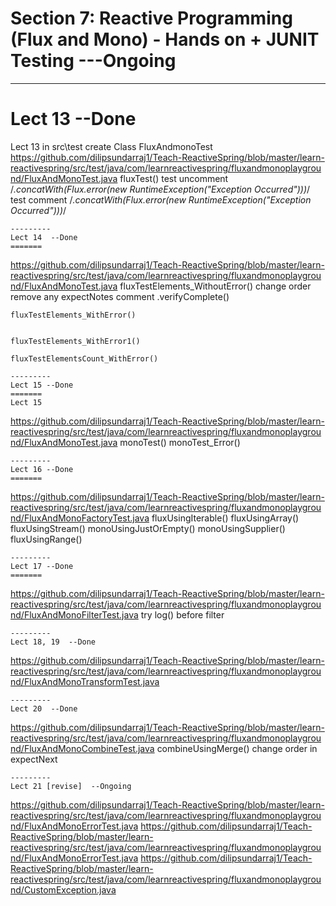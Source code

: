 # Section 7: Reactive Programming (Flux and Mono) - Hands on + JUNIT Testing  ---Ongoing
---------

Lect 13  --Done
=======
Lect 13
in src\test create Class
    FluxAndmonoTest
https://github.com/dilipsundarraj1/Teach-ReactiveSpring/blob/master/learn-reactivespring/src/test/java/com/learnreactivespring/fluxandmonoplayground/FluxAndMonoTest.java
    fluxTest()
        test
        uncomment   /*.concatWith(Flux.error(new RuntimeException("Exception Occurred")))*/
        test
        comment   /*.concatWith(Flux.error(new RuntimeException("Exception Occurred")))*/
```
---------
Lect 14  --Done
=======
```
https://github.com/dilipsundarraj1/Teach-ReactiveSpring/blob/master/learn-reactivespring/src/test/java/com/learnreactivespring/fluxandmonoplayground/FluxAndMonoTest.java
    fluxTestElements_WithoutError()
        change order
        remove any expectNotes
        comment .verifyComplete()
    
    fluxTestElements_WithError() 
    
        
    fluxTestElements_WithError1()
    
    fluxTestElementsCount_WithError()
    
```
---------
Lect 15 --Done
=======
Lect 15
```
https://github.com/dilipsundarraj1/Teach-ReactiveSpring/blob/master/learn-reactivespring/src/test/java/com/learnreactivespring/fluxandmonoplayground/FluxAndMonoTest.java
    monoTest()
    monoTest_Error()
```
---------
Lect 16 --Done
=======
```  
https://github.com/dilipsundarraj1/Teach-ReactiveSpring/blob/master/learn-reactivespring/src/test/java/com/learnreactivespring/fluxandmonoplayground/FluxAndMonoFactoryTest.java
    fluxUsingIterable()
    fluxUsingArray()
    fluxUsingStream()
    monoUsingJustOrEmpty()
    monoUsingSupplier()
    fluxUsingRange()
    
```
---------
Lect 17 --Done
=======
```  
https://github.com/dilipsundarraj1/Teach-ReactiveSpring/blob/master/learn-reactivespring/src/test/java/com/learnreactivespring/fluxandmonoplayground/FluxAndMonoFilterTest.java
    try log() before filter 
```
---------
Lect 18, 19  --Done
```  
https://github.com/dilipsundarraj1/Teach-ReactiveSpring/blob/master/learn-reactivespring/src/test/java/com/learnreactivespring/fluxandmonoplayground/FluxAndMonoTransformTest.java
```
---------
Lect 20  --Done
``` 
https://github.com/dilipsundarraj1/Teach-ReactiveSpring/blob/master/learn-reactivespring/src/test/java/com/learnreactivespring/fluxandmonoplayground/FluxAndMonoCombineTest.java
    combineUsingMerge()
        change order in expectNext
    
```
---------
Lect 21 [revise]  --Ongoing
``` 
https://github.com/dilipsundarraj1/Teach-ReactiveSpring/blob/master/learn-reactivespring/src/test/java/com/learnreactivespring/fluxandmonoplayground/FluxAndMonoErrorTest.java
https://github.com/dilipsundarraj1/Teach-ReactiveSpring/blob/master/learn-reactivespring/src/test/java/com/learnreactivespring/fluxandmonoplayground/FluxAndMonoErrorTest.java
https://github.com/dilipsundarraj1/Teach-ReactiveSpring/blob/master/learn-reactivespring/src/test/java/com/learnreactivespring/fluxandmonoplayground/CustomException.java

        
    
  